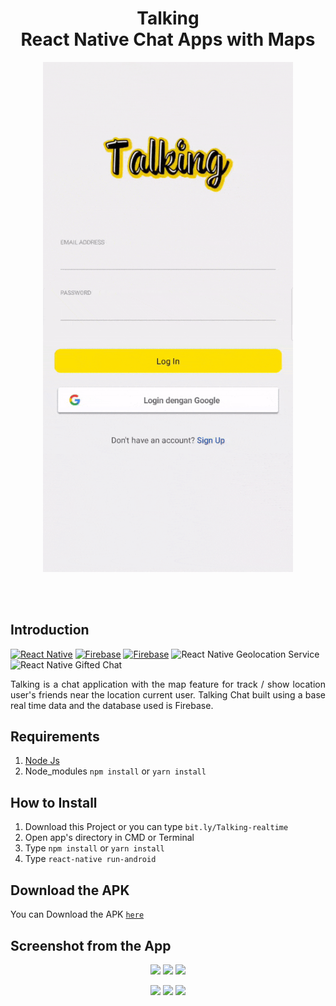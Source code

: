 <h1 align='center'>Talking <br>React Native Chat Apps with Maps</h1>

<p align='center'>
    <img width="400" src='./Global/Asset/Image/ezgif.com-crop-min.gif' />
</p>

<br>
<br>

## Introduction

[![React Native](https://img.shields.io/badge/react%20native-v0.61.5-blue)](https://facebook.github.io/react-native/)
[![Firebase](https://img.shields.io/badge/firebase-v7.10-orange)](https://firebase.google.com/?gclid=EAIaIQobChMI2qeqx_3C4wIVTiUrCh0i0QGfEAAYASAAEgIPNfD_BwE)
[![Firebase](https://img.shields.io/badge/React%20Native%20Maps-0.26.1-green.svg?style=rounded-square)](https://github.com/react-native-community/react-native-maps)
![React Native Geolocation Service](https://img.shields.io/badge/react%20native%20geolocation%20service-v3.1.0-brightgreen)
![React Native Gifted Chat](https://img.shields.io/badge/react%20native%20gifted%20chat-v0.13.0-yellowgreen)

<p align='justify'>Talking is a chat application with the map feature for track / show location user's friends near the location current user. Talking Chat built using a base real time data and the database used is Firebase.</p>

## Requirements

1. <a href="https://nodejs.org/en/download/">Node Js</a>
2. Node_modules `npm install` or `yarn install`

## How to Install

1. Download this Project or you can type `bit.ly/Talking-realtime`
2. Open app's directory in CMD or Terminal
3. Type `npm install` or `yarn install`
4. Type `react-native run-android`

## Download the APK

You can Download the APK [`here`](https://drive.google.com/file/d/1Jrr2H2cRCS_xgmhZg_CV3m0GG3qOTC14/view?usp=sharing)

## Screenshot from the App

<p align='center'>
  <span>
      <image width="200" src='./Global/Asset/Image/tlk1.png' />
      <image width="200" src='./Global/Asset/Image/tlk2.png' />
      <image width="200" src='./Global/Asset/Image/tlk3.png' />
     
      
  </span>
</p>
<p align='center'>
  <span>
      <image width="200" src='./Global/Asset/Image/tlk4.png' />
        <image width="200" src='./Global/Asset/Image/tlk5.png' />
      <image width="200" src='./Global/Asset/Image/tlk6.png' />
      
  </span>
</p>
<p align='center'>
</p>
